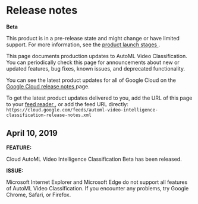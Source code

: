 #  Release notes

**Beta**

This product is in a pre-release state and might change or have limited
support. For more information, see the [ product launch stages
](/products#product-launch-stages) .

This page documents production updates to AutoML Video Classification. You can
periodically check this page for announcements about new or updated features,
bug fixes, known issues, and deprecated functionality.

You can see the latest product updates for all of Google Cloud on the [ Google
Cloud release notes ](/release-notes) page.

To get the latest product updates delivered to you, add the URL of this page
to your [ feed reader
](https://wikipedia.org/wiki/Comparison_of_feed_aggregators) , or add the feed
URL directly: ` https://cloud.google.com/feeds/automl-video-intelligence-
classification-release-notes.xml `

##  April 10, 2019

**FEATURE:**

Cloud AutoML Video Intelligence Classification Beta has been released.

**ISSUE:**

Microsoft Internet Explorer and Microsoft Edge do not support all features of
AutoML Video Classification. If you encounter any problems, try Google Chrome,
Safari, or Firefox.

